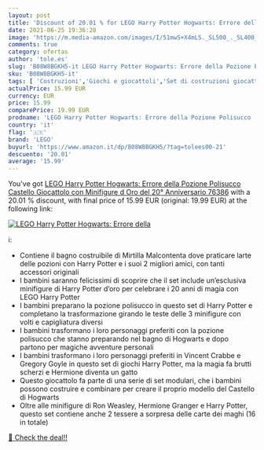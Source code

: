 ```yaml
---
layout: post
title: 'Discount of 20.01 % for LEGO Harry Potter Hogwarts: Errore della'
date: 2021-06-25 19:36:28
image: 'https://m.media-amazon.com/images/I/51mwS+X4mLS._SL500_._SL400_.jpg'
comments: true
category: ofertas
author: 'tole.es'
slug: 'B08W8BGKH5-it LEGO Harry Potter Hogwarts: Errore della Pozione Polisucco...'
sku: 'B08W8BGKH5-it'
tags: [ 'Costruzioni','Giochi e giocattoli','Set di costruzioni giocattolo','lego', ]
actualPrice: 15.99 EUR
currency: EUR
price: 15.99
comparePrice: 19.99 EUR
prodname: 'LEGO Harry Potter Hogwarts: Errore della Pozione Polisucco  Castello Giocattolo con Minifigure d Oro del 20° Anniversario  76386'
country: 'it'
flag: '🇮🇹'
brand: 'LEGO'
buyurl: 'https://www.amazon.it/dp/B08W8BGKH5/?tag=tolees00-21'
descuento: '20.01'
average: '15.99'
---
```


You've got [LEGO Harry Potter Hogwarts: Errore della Pozione Polisucco  Castello Giocattolo con Minifigure d Oro del 20° Anniversario  76386](https://www.amazon.it/dp/B08W8BGKH5/?tag=tolees00-21) with a  20.01 % discount, with final price of 15.99 EUR (original: 19.99 EUR) at the following link:

[![LEGO Harry Potter Hogwarts: Errore della](https://m.media-amazon.com/images/I/51mwS+X4mLS._SL500_._SL400_.jpg)](https://www.amazon.it/dp/B08W8BGKH5/?tag=tolees00-21)

ℹ️:

- Contiene il bagno costruibile di Mirtilla Malcontenta dove praticare larte delle pozioni con Harry Potter e i suoi 2 migliori amici, con tanti accessori originali
- I bambini saranno felicissimi di scoprire che il set include un’esclusiva minifigure di Harry Potter d’oro per celebrare i 20 anni di magia con LEGO Harry Potter
- I bambini preparano la pozione polisucco in questo set di Harry Potter e completano la trasformazione girando le teste delle 3 minifigure con volti e capigliatura diversi
- I bambini trasformano i loro personaggi preferiti con la pozione polisucco che stanno preparando nel bagno di Hogwarts e dopo partono per magiche avventure personali
- I bambini trasformano i loro personaggi preferiti in Vincent Crabbe e Gregory Goyle in questo set di giochi Harry Potter, ma la magia fa brutti scherzi e Hermione diventa un gatto
- Questo giocattolo fa parte di una serie di set modulari, che i bambini possono costruire e combinare per creare il proprio modello del Castello di Hogwarts
- Oltre alle minifigure di Ron Weasley, Hermione Granger e Harry Potter, questo set contiene anche 2 tessere a sorpresa delle carte dei maghi (16 in totale)

[🛒 Check the deal!!](https://www.amazon.it/dp/B08W8BGKH5/?tag=tolees00-21)
